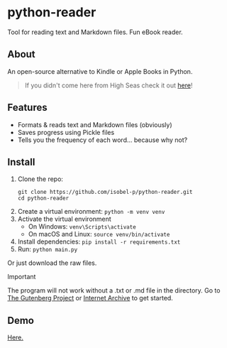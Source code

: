 # python-reader
Tool for reading text and Markdown files. Fun eBook reader.

## About
An open-source alternative to Kindle or Apple Books in Python.
> If you didn't come here from High Seas check it out [here](https://highseas.hackclub.com/)!

## Features
- Formats & reads text and Markdown files (obviously)
- Saves progress using Pickle files
- Tells you the frequency of each word... because why not?

## Install
1. Clone the repo:
   ```
   git clone https://github.com/isobel-p/python-reader.git
   cd python-reader
   ```
2. Create a virtual environment: `python -m venv venv`
3. Activate the virtual environment  
   - On Windows: `venv\Scripts\activate`  
   - On macOS and Linux: `source venv/bin/activate`
4. Install dependencies: `pip install -r requirements.txt`
5. Run: `python main.py`
  
Or just download the raw files.  

>[!IMPORTANT]
>The program will not work without a .txt or .md file in the directory. Go to [The Gutenberg Project](gutenberg.org) or [Internet Archive](archive.org) to get started.

## Demo
[Here.](https://cloud-eo7c4i3td-hack-club-bot.vercel.app/0demo.mp4)
